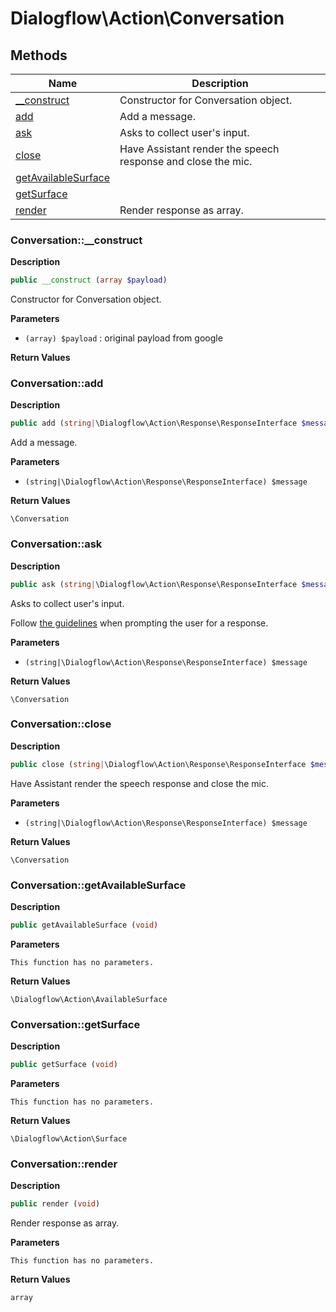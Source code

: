 # Dialogflow\Action\Conversation  







## Methods

| Name | Description |
|------|-------------|
|[__construct](#conversation__construct)|Constructor for Conversation object.|
|[add](#conversationadd)|Add a message.|
|[ask](#conversationask)|Asks to collect user's input.|
|[close](#conversationclose)|Have Assistant render the speech response and close the mic.|
|[getAvailableSurface](#conversationgetavailablesurface)||
|[getSurface](#conversationgetsurface)||
|[render](#conversationrender)|Render response as array.|




### Conversation::__construct  

**Description**

```php
public __construct (array $payload)
```

Constructor for Conversation object. 

 

**Parameters**

* `(array) $payload`
: original payload from google  

**Return Values**




### Conversation::add  

**Description**

```php
public add (string|\Dialogflow\Action\Response\ResponseInterface $message)
```

Add a message. 

 

**Parameters**

* `(string|\Dialogflow\Action\Response\ResponseInterface) $message`

**Return Values**

`\Conversation`





### Conversation::ask  

**Description**

```php
public ask (string|\Dialogflow\Action\Response\ResponseInterface $message)
```

Asks to collect user's input. 

Follow [the guidelines](https://developers.google.com/actions/policies/general-policies#user_experience) when prompting the user for a response. 

**Parameters**

* `(string|\Dialogflow\Action\Response\ResponseInterface) $message`

**Return Values**

`\Conversation`





### Conversation::close  

**Description**

```php
public close (string|\Dialogflow\Action\Response\ResponseInterface $message)
```

Have Assistant render the speech response and close the mic. 

 

**Parameters**

* `(string|\Dialogflow\Action\Response\ResponseInterface) $message`

**Return Values**

`\Conversation`





### Conversation::getAvailableSurface  

**Description**

```php
public getAvailableSurface (void)
```

 

 

**Parameters**

`This function has no parameters.`

**Return Values**

`\Dialogflow\Action\AvailableSurface`





### Conversation::getSurface  

**Description**

```php
public getSurface (void)
```

 

 

**Parameters**

`This function has no parameters.`

**Return Values**

`\Dialogflow\Action\Surface`





### Conversation::render  

**Description**

```php
public render (void)
```

Render response as array. 

 

**Parameters**

`This function has no parameters.`

**Return Values**

`array`




